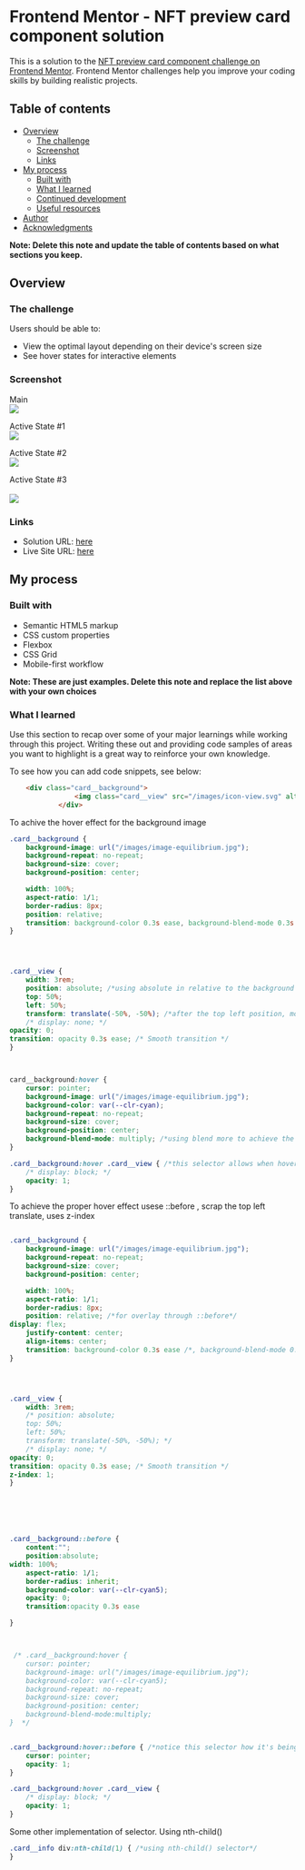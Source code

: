 # Frontend Mentor - NFT preview card component solution

This is a solution to the [NFT preview card component challenge on Frontend Mentor](https://www.frontendmentor.io/challenges/nft-preview-card-component-SbdUL_w0U). Frontend Mentor challenges help you improve your coding skills by building realistic projects. 

## Table of contents

- [Overview](#overview)
  - [The challenge](#the-challenge)
  - [Screenshot](#screenshot)
  - [Links](#links)
- [My process](#my-process)
  - [Built with](#built-with)
  - [What I learned](#what-i-learned)
  - [Continued development](#continued-development)
  - [Useful resources](#useful-resources)
- [Author](#author)
- [Acknowledgments](#acknowledgments)

**Note: Delete this note and update the table of contents based on what sections you keep.**

## Overview

### The challenge

Users should be able to:

- View the optimal layout depending on their device's screen size
- See hover states for interactive elements

### Screenshot
Main
<br>
![](/Screenshot%202025-01-19%20213526.png)
<br>


Active State #1 
<br>
![](//active%20state%201.png)
<br>


Active State #2
<br>
![](/active%20state2.png)
<br>

Active State #3   
<br>
![](/active%20state%203.png)
<br>


### Links

- Solution URL: [here](https://www.frontendmentor.io/solutions/nft-preview-card-component-Q8KV5DA1AK)
- Live Site URL: [here](https://fem-nf-preview-card-component-raysh3n.netlify.app/)

## My process

### Built with

- Semantic HTML5 markup
- CSS custom properties
- Flexbox
- CSS Grid
- Mobile-first workflow

**Note: These are just examples. Delete this note and replace the list above with your own choices**

### What I learned

Use this section to recap over some of your major learnings while working through this project. Writing these out and providing code samples of areas you want to highlight is a great way to reinforce your own knowledge.

To see how you can add code snippets, see below:

```html
    <div class="card__background">
                <img class="card__view" src="/images/icon-view.svg" alt="view icon">
            </div>
```


To achive the hover effect for the background image
```css
.card__background {
    background-image: url("/images/image-equilibrium.jpg");
    background-repeat: no-repeat;
    background-size: cover;
    background-position: center;

    width: 100%;
    aspect-ratio: 1/1;
    border-radius: 8px;
    position: relative;
    transition: background-color 0.3s ease, background-blend-mode 0.3s ease;
}




.card__view {
    width: 3rem;
    position: absolute; /*using absolute in relative to the background for the view icon to be centered via top, left and translate*/
    top: 50%;
    left: 50%;
    transform: translate(-50%, -50%); /*after the top left position, move 50% to left and 50% to up from the position*/
    /* display: none; */
opacity: 0;
transition: opacity 0.3s ease; /* Smooth transition */
}



card__background:hover {
    cursor: pointer;
    background-image: url("/images/image-equilibrium.jpg");
    background-color: var(--clr-cyan);
    background-repeat: no-repeat;
    background-size: cover;
    background-position: center;
    background-blend-mode: multiply; /*using blend more to achieve the desdired color effect*/
}

.card__background:hover .card__view { /*this selector allows when hovered only display the view icon, display:block will not work for transition so used opacity*/
    /* display: block; */
    opacity: 1;
}
```


To achieve the proper hover effect usese ::before , scrap the top left translate, uses z-index
```css

.card__background {
	background-image: url("/images/image-equilibrium.jpg");
	background-repeat: no-repeat;
	background-size: cover;
	background-position: center;

	width: 100%;
	aspect-ratio: 1/1;
	border-radius: 8px;
	position: relative; /*for overlay through ::before*/
display: flex;
	justify-content: center;
	align-items: center;
	transition: background-color 0.3s ease /*, background-blend-mode 0.3s ease*/;
}




.card__view {
	width: 3rem;
	/* position: absolute;
	top: 50%;
	left: 50%;
	transform: translate(-50%, -50%); */
	/* display: none; */
opacity: 0;
transition: opacity 0.3s ease; /* Smooth transition */
z-index: 1;
}






.card__background::before {
	content:"";
	position:absolute;
width: 100%;
	aspect-ratio: 1/1;
	border-radius: inherit;
	background-color: var(--clr-cyan5);
	opacity: 0;
	transition:opacity 0.3s ease

}



 /* .card__background:hover {
	cursor: pointer;
	background-image: url("/images/image-equilibrium.jpg");
	background-color: var(--clr-cyan5);
	background-repeat: no-repeat;
	background-size: cover;
	background-position: center;
	background-blend-mode:multiply;
}  */


.card__background:hover::before { /*notice this selector how it's being used*/
	cursor: pointer;
	opacity: 1;
}

.card__background:hover .card__view {
	/* display: block; */
	opacity: 1;
}
```

Some other implementation of selector. Using nth-child()
```css
.card__info div:nth-child(1) { /*using nth-child() selector*/
}

```





